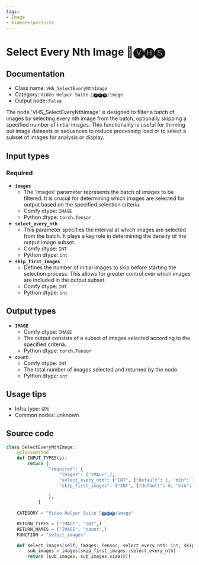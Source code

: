 ```yaml
---
tags:
- Image
- VideoHelperSuite
---
```


# Select Every Nth Image 🎥🅥🅗🅢
## Documentation
- Class name: `VHS_SelectEveryNthImage`
- Category: `Video Helper Suite 🎥🅥🅗🅢/image`
- Output node: `False`

The node 'VHS_SelectEveryNthImage' is designed to filter a batch of images by selecting every nth image from the batch, optionally skipping a specified number of initial images. This functionality is useful for thinning out image datasets or sequences to reduce processing load or to select a subset of images for analysis or display.
## Input types
### Required
- **`images`**
    - The 'images' parameter represents the batch of images to be filtered. It is crucial for determining which images are selected for output based on the specified selection criteria.
    - Comfy dtype: `IMAGE`
    - Python dtype: `torch.Tensor`
- **`select_every_nth`**
    - This parameter specifies the interval at which images are selected from the batch. It plays a key role in determining the density of the output image subset.
    - Comfy dtype: `INT`
    - Python dtype: `int`
- **`skip_first_images`**
    - Defines the number of initial images to skip before starting the selection process. This allows for greater control over which images are included in the output subset.
    - Comfy dtype: `INT`
    - Python dtype: `int`
## Output types
- **`IMAGE`**
    - Comfy dtype: `IMAGE`
    - The output consists of a subset of images selected according to the specified criteria.
    - Python dtype: `torch.Tensor`
- **`count`**
    - Comfy dtype: `INT`
    - The total number of images selected and returned by the node.
    - Python dtype: `int`
## Usage tips
- Infra type: `GPU`
- Common nodes: unknown


## Source code
```python
class SelectEveryNthImage:
    @classmethod
    def INPUT_TYPES(s):
        return {
                "required": {
                    "images": ("IMAGE",),
                    "select_every_nth": ("INT", {"default": 1, "min": 1, "max": BIGMAX, "step": 1}),
                    "skip_first_images": ("INT", {"default": 0, "min": 0, "max": BIGMAX, "step": 1}),
                    
                },
            }
    
    CATEGORY = "Video Helper Suite 🎥🅥🅗🅢/image"

    RETURN_TYPES = ("IMAGE", "INT",)
    RETURN_NAMES = ("IMAGE", "count",)
    FUNCTION = "select_images"

    def select_images(self, images: Tensor, select_every_nth: int, skip_first_images: int):
        sub_images = images[skip_first_images::select_every_nth]
        return (sub_images, sub_images.size(0))

```
